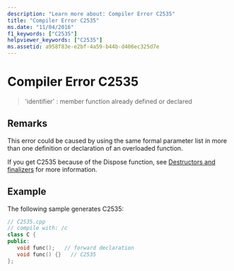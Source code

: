 ```yaml
---
description: "Learn more about: Compiler Error C2535"
title: "Compiler Error C2535"
ms.date: "11/04/2016"
f1_keywords: ["C2535"]
helpviewer_keywords: ["C2535"]
ms.assetid: a958f83e-e2bf-4a59-b44b-d406ec325d7e
---
```

# Compiler Error C2535

> 'identifier' : member function already defined or declared

## Remarks

This error could be caused by using the same formal parameter list in more than one definition or declaration of an overloaded function.

If you get C2535 because of the Dispose function, see [Destructors and finalizers](../../dotnet/how-to-define-and-consume-classes-and-structs-cpp-cli.md#BKMK_Destructors_and_finalizers) for more information.

## Example

The following sample generates C2535:

```cpp
// C2535.cpp
// compile with: /c
class C {
public:
   void func();   // forward declaration
   void func() {}   // C2535
};
```
